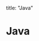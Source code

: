 <frontmatter>
title: "Java"
</frontmatter>

<link rel="stylesheet" href="{{baseUrl}}/css/textbook.css">

<div class="website-content" id="all">

# Java

<div id="main">

<include src="collections/embed.md" boilerplate  />
<include src="enums/embed.md" boilerplate  />
<include src="varargs/embed.md" boilerplate  />
<include src="javaFXBasic/embed.md" boilerplate  />
<include src="streamsBasic/embed.md" boilerplate  />

</div>

</div>
